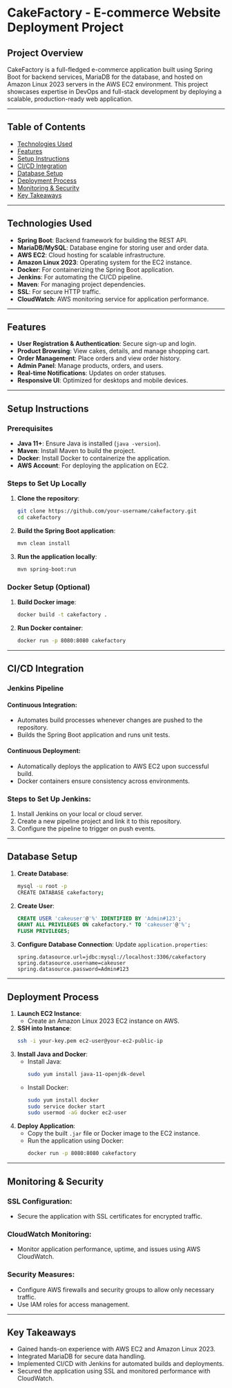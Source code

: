 # CakeFactory - E-commerce Website Deployment Project

## Project Overview
CakeFactory is a full-fledged e-commerce application built using Spring Boot for backend services, MariaDB for the database, and hosted on Amazon Linux 2023 servers in the AWS EC2 environment. This project showcases expertise in DevOps and full-stack development by deploying a scalable, production-ready web application.

---

## Table of Contents
- [Technologies Used](#technologies-used)
- [Features](#features)
- [Setup Instructions](#setup-instructions)
- [CI/CD Integration](#cicd-integration)
- [Database Setup](#database-setup)
- [Deployment Process](#deployment-process)
- [Monitoring & Security](#monitoring--security)
- [Key Takeaways](#key-takeaways)

---
## Technologies Used
- **Spring Boot**: Backend framework for building the REST API.
- **MariaDB/MySQL**: Database engine for storing user and order data.
- **AWS EC2**: Cloud hosting for scalable infrastructure.
- **Amazon Linux 2023**: Operating system for the EC2 instance.
- **Docker**: For containerizing the Spring Boot application.
- **Jenkins**: For automating the CI/CD pipeline.
- **Maven**: For managing project dependencies.
- **SSL**: For secure HTTP traffic.
- **CloudWatch**: AWS monitoring service for application performance.

---

## Features
- **User Registration & Authentication**: Secure sign-up and login.
- **Product Browsing**: View cakes, details, and manage shopping cart.
- **Order Management**: Place orders and view order history.
- **Admin Panel**: Manage products, orders, and users.
- **Real-time Notifications**: Updates on order statuses.
- **Responsive UI**: Optimized for desktops and mobile devices.

---

## Setup Instructions
### Prerequisites
- **Java 11+**: Ensure Java is installed (`java -version`).
- **Maven**: Install Maven to build the project.
- **Docker**: Install Docker to containerize the application.
- **AWS Account**: For deploying the application on EC2.

### Steps to Set Up Locally
1. **Clone the repository**:
   ```bash
   git clone https://github.com/your-username/cakefactory.git
   cd cakefactory
   ```
2. **Build the Spring Boot application**:
   ```bash
   mvn clean install
   ```
3. **Run the application locally**:
   ```bash
   mvn spring-boot:run
   ```

### Docker Setup (Optional)
1. **Build Docker image**:
   ```bash
   docker build -t cakefactory .
   ```
2. **Run Docker container**:
   ```bash
   docker run -p 8080:8080 cakefactory
   ```

---

## CI/CD Integration
### Jenkins Pipeline
#### Continuous Integration:
- Automates build processes whenever changes are pushed to the repository.
- Builds the Spring Boot application and runs unit tests.

#### Continuous Deployment:
- Automatically deploys the application to AWS EC2 upon successful build.
- Docker containers ensure consistency across environments.

### Steps to Set Up Jenkins:
1. Install Jenkins on your local or cloud server.
2. Create a new pipeline project and link it to this repository.
3. Configure the pipeline to trigger on push events.

---

## Database Setup
1. **Create Database**:
   ```bash
   mysql -u root -p
   CREATE DATABASE cakefactory;
   ```
2. **Create User**:
   ```sql
   CREATE USER 'cakeuser'@'%' IDENTIFIED BY 'Admin#123';
   GRANT ALL PRIVILEGES ON cakefactory.* TO 'cakeuser'@'%';
   FLUSH PRIVILEGES;
   ```
3. **Configure Database Connection**:
   Update `application.properties`:
   ```properties
   spring.datasource.url=jdbc:mysql://localhost:3306/cakefactory
   spring.datasource.username=cakeuser
   spring.datasource.password=Admin#123
   ```

---

## Deployment Process
1. **Launch EC2 Instance**:
   - Create an Amazon Linux 2023 EC2 instance on AWS.
2. **SSH into Instance**:
   ```bash
   ssh -i your-key.pem ec2-user@your-ec2-public-ip
   ```
3. **Install Java and Docker**:
   - Install Java:
     ```bash
     sudo yum install java-11-openjdk-devel
     ```
   - Install Docker:
     ```bash
     sudo yum install docker
     sudo service docker start
     sudo usermod -aG docker ec2-user
     ```
4. **Deploy Application**:
   - Copy the built `.jar` file or Docker image to the EC2 instance.
   - Run the application using Docker:
     ```bash
     docker run -p 8080:8080 cakefactory
     ```

---

## Monitoring & Security
### SSL Configuration:
- Secure the application with SSL certificates for encrypted traffic.

### CloudWatch Monitoring:
- Monitor application performance, uptime, and issues using AWS CloudWatch.

### Security Measures:
- Configure AWS firewalls and security groups to allow only necessary traffic.
- Use IAM roles for access management.

---

## Key Takeaways
- Gained hands-on experience with AWS EC2 and Amazon Linux 2023.
- Integrated MariaDB for secure data handling.
- Implemented CI/CD with Jenkins for automated builds and deployments.
- Secured the application using SSL and monitored performance with CloudWatch.

